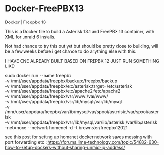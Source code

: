 # Docker-FreePBX13
Docker | Freepbx 13

This is a Docker file to build a Asterisk 13.1 and FreePBX 13 container, with XML for unraid 6 installs.

Not had chance to try this out yet but should be pretty close to building, will be a few weeks before i get chance to do anything else with this.

I HAVE ONE ALREADY BUILT BASED ON FREPBX 12 JUST RUN SOMETHING LIKE:

sudo docker run --name freepbx \
-v /mnt/user/appdata/freepbx/backup:/freepbx/backup \
-v /mnt/user/appdata/freepbx/etc/asterisk:target=/etc/asterisk \
-v /mnt/user/appdata/freepbx/etc/apache2:/etc/apache2 \
-v /mnt/user/appdata/freepbx/var/www:/var/www/ \
-v /mnt/user/appdata/freepbx/var/lib/mysql:/var/lib/mysql \
-v /mnt/user/appdata/freepbx/var/lib/mysql/var/spool/asterisk:/var/spool/asterisk \
-v /mnt/user/appdata/freepbx/var/lib/mysql/var/lib/asterisk:/var/lib/asterisk \
-net=none --network homenet -d -t brownster/freepbx12021

see this post for setting up homenet docker network saves messing with port forwarding etc :
https://forums.lime-technology.com/topic/54882-630-how-to-setup-dockers-without-sharing-unraid-ip-address/
